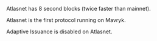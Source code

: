 Atlasnet has 8 second blocks (twice faster than mainnet).

Atlasnet is the first protocol running on Mavryk.

Adaptive Issuance is disabled on Atlasnet.
